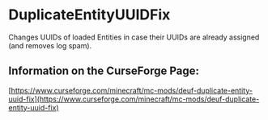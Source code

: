 # DuplicateEntityUUIDFix
Changes UUIDs of loaded Entities in case their UUIDs are already assigned (and removes log spam).
## Information on the CurseForge Page:
[https://www.curseforge.com/minecraft/mc-mods/deuf-duplicate-entity-uuid-fix](https://www.curseforge.com/minecraft/mc-mods/deuf-duplicate-entity-uuid-fix)
